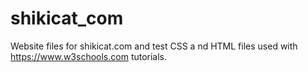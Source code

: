 # shikicat_com
Website files for shikicat.com and test CSS a nd HTML 
files used with https://www.w3schools.com tutorials.
